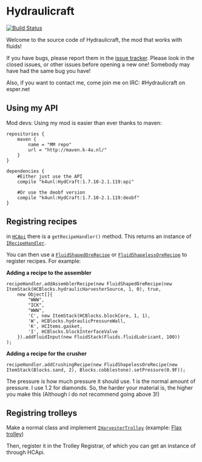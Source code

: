 Hydraulicraft
=============
[![Build Status](http://jenkins.k-4u.nl/buildStatus/icon?job=Hydraulicraft)](http://jenkins.k-4u.nl/job/Hydraulicraft/)

Welcome to the source code of Hydraulicraft, the mod that works with fluids!

If you have bugs, please report them in the [issue tracker](https://github.com/K-4U/Hydraulicraft/issues). Please look in the closed issues, or other issues before opening a new one! Somebody may have had the same bug you have!

Also, if you want to contact me, come join me on IRC: #Hydraulicraft on esper.net

## Using my API ##

Mod devs: Using my mod is easier than ever thanks to maven:

	repositories {
	    maven {
	        name = "MM repo"
	        url = "http://maven.k-4u.nl/"
	    }
	}

	dependencies {
		#Either just use the API
		compile "k4unl:HydCraft:1.7.10-2.1.119:api"

		#Or use the deobf version
		compile "k4unl:HydCraft:1.7.10-2.1.119:deobf"
	}


## Registring recipes ##

in [`HCApi`](https://github.com/K-4U/Hydraulicraft/blob/master/java/k4unl/minecraft/Hydraulicraft/api/HCApi.java) there is a `getRecipeHandler()` method. This returns an instance of [`IRecipeHandler`](https://github.com/K-4U/Hydraulicraft/blob/master/java/k4unl/minecraft/Hydraulicraft/api/recipes/IRecipeHandler.java).

You can then use a [`FluidShapedOreRecipe`](https://github.com/K-4U/Hydraulicraft/blob/master/java/k4unl/minecraft/Hydraulicraft/api/recipes/FluidShapedOreRecipe.java) or [`FluidShapelessOreRecipe`](https://github.com/K-4U/Hydraulicraft/blob/master/java/k4unl/minecraft/Hydraulicraft/api/recipes/FluidShapelessOreRecipe.java) to register recipes. For example:

**Adding a recipe to the assembler**

	recipeHandler.addAssemblerRecipe(new FluidShapedOreRecipe(new ItemStack(HCBlocks.hydraulicHarvesterSource, 1, 0), true,
		new Object[]{
			"WWW",
			"ICK",
			"WWW",
			'C', new ItemStack(HCBlocks.blockCore, 1, 1),
			'W', HCBlocks.hydraulicPressureWall,
			'K', HCItems.gasket,
			'I', HCBlocks.blockInterfaceValve
		}).addFluidInput(new FluidStack(Fluids.fluidLubricant, 100))
	);    

**Adding a recipe for the crusher**

	recipeHandler.addCrushingRecipe(new FluidShapelessOreRecipe(new ItemStack(Blocks.sand, 2), Blocks.cobblestone).setPressure(0.9F));


The pressure is how much pressure it should use. 1 is the normal amount of pressure. I use 1.2 for diamonds. So, the harder your material is, the higher you make this (Although i do not recommend going above 3!)


## Registring trolleys ##

Make a normal class and implement [`IHarvesterTrolley`](https://github.com/K-4U/Hydraulicraft/blob/master/java/k4unl/minecraft/Hydraulicraft/api/IHarvesterTrolley.java) (example: [Flax trolley](https://github.com/K-4U/Hydraulicraft/blob/master/java/k4unl/minecraft/Hydraulicraft/thirdParty/bluepower/TrolleyFlax.java))

Then, register it in the Trolley Registrar, of which you can get an instance of through HCApi.

